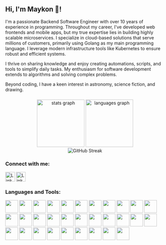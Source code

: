 <h2 align="left">Hi, I'm Maykon 👋!</h2>

<p>
I'm a passionate Backend Software Engineer with over 10 years of experience in programming. Throughout my career, I've developed web frontends and mobile apps, but my true expertise lies in building highly scalable microservices. I specialize in cloud-based solutions that serve millions of customers, primarily using Golang as my main programming language. I leverage modern infrastructure tools like Kubernetes to ensure robust and efficient systems.
</p>

<p>
I thrive on sharing knowledge and enjoy creating automations, scripts, and tools to simplify daily tasks. My enthusiasm for software development extends to algorithms and solving complex problems.
</p>

<p>
Beyond coding, I have a keen interest in astronomy, science fiction, and drawing.
</p>

###

<div align="center">
  <img src="https://github-readme-stats.vercel.app/api?username=maykonlf&theme=transparent" height="150" alt="stats graph"  />
  <img src="https://github-readme-stats.vercel.app/api/top-langs?username=maykonlf&locale=en&hide_title=false&layout=compact&card_width=320&langs_count=5&theme=transparent&hide_border=false" height="150" alt="languages graph"  />
</div>
<div align="center">
  <img src="https://streak-stats.demolab.com?user=maykonlf&theme=transparent&hide_border=false&exclude_days=Sun%2CSat" alt="GitHub Streak" />
</div>

###

<h3 align="left">Connect with me:</h3>
<p align="left">
  <a href="https://linkedin.com/in/maykonlsf"><img align="center" src="https://img.shields.io/static/v1?message=LinkedIn&logo=linkedin&label=&color=0077B5&logoColor=white&labelColor=&style=for-the-badge" alt="LinkedIn" height="30" /></a>
  <a href="https://maykonlsf.medium.com/"><img align="center" src="https://img.shields.io/static/v1?message=Medium&logo=medium&label=&color=black&logoColor=white&labelColor=&style=for-the-badge" alt="LinkedIn" height="30" /></a>
</p>

###

<h3 align="left">Languages and Tools:</h3>
<div align="left">
  <img src="https://cdn.jsdelivr.net/gh/devicons/devicon@latest/icons/go/go-original-wordmark.svg" height="40"/>
  <img src="https://cdn.jsdelivr.net/gh/devicons/devicon@latest/icons/python/python-original.svg" height="40"/>
  <img src="https://cdn.jsdelivr.net/gh/devicons/devicon@latest/icons/nodejs/nodejs-original.svg" height="40"/>
  <img src="https://cdn.jsdelivr.net/gh/devicons/devicon@latest/icons/dotnetcore/dotnetcore-original.svg" height="40"/>
  <img src="https://cdn.jsdelivr.net/gh/devicons/devicon@latest/icons/kotlin/kotlin-original.svg" height="40"/>
  <img src="https://cdn.jsdelivr.net/gh/devicons/devicon@latest/icons/bash/bash-original.svg" height="40"/>
  <img src="https://cdn.jsdelivr.net/gh/devicons/devicon@latest/icons/ruby/ruby-original.svg" height="40"/>
  <img src="https://cdn.jsdelivr.net/gh/devicons/devicon@latest/icons/grpc/grpc-original.svg" height="40"/>
  <img src="https://cdn.jsdelivr.net/gh/devicons/devicon@latest/icons/vuejs/vuejs-original.svg" height="40"/>
  <img src="https://cdn.jsdelivr.net/gh/devicons/devicon@latest/icons/docker/docker-original.svg" height="40"/>
  <img src="https://cdn.jsdelivr.net/gh/devicons/devicon@latest/icons/kubernetes/kubernetes-original.svg" height="40"/>
  <img src="https://cdn.jsdelivr.net/gh/devicons/devicon@latest/icons/helm/helm-original.svg" height="40"/>
  <img src="https://cdn.jsdelivr.net/gh/devicons/devicon@latest/icons/rabbitmq/rabbitmq-original.svg" height="40"/>
  <img src="https://cdn.jsdelivr.net/gh/devicons/devicon@latest/icons/apachekafka/apachekafka-original.svg" height="40"/>
  <img src="https://cdn.jsdelivr.net/gh/devicons/devicon@latest/icons/mongodb/mongodb-original.svg" height="40"/>
  <img src="https://cdn.jsdelivr.net/gh/devicons/devicon@latest/icons/postgresql/postgresql-original.svg" height="40"/>
  <img src="https://cdn.jsdelivr.net/gh/devicons/devicon@latest/icons/neo4j/neo4j-original.svg" height="40"/>
  <img src="https://cdn.jsdelivr.net/gh/devicons/devicon@latest/icons/redis/redis-original.svg" height="40"/>
  <img src="https://cdn.jsdelivr.net/gh/devicons/devicon@latest/icons/firebase/firebase-original.svg" height="40"/>
  <img src="https://cdn.jsdelivr.net/gh/devicons/devicon@latest/icons/prometheus/prometheus-original.svg" height="40"/>
  <img src="https://cdn.jsdelivr.net/gh/devicons/devicon@latest/icons/opentelemetry/opentelemetry-original.svg" height="40"/>
  <img src="https://cdn.jsdelivr.net/gh/devicons/devicon@latest/icons/arduino/arduino-original.svg" height="40"/>
  <img src="https://cdn.jsdelivr.net/gh/devicons/devicon@latest/icons/googlecloud/googlecloud-original.svg" height="40"/>
  <img src="https://cdn.jsdelivr.net/gh/devicons/devicon@latest/icons/amazonwebservices/amazonwebservices-original-wordmark.svg" height="40"/>
  <img src="https://cdn.jsdelivr.net/gh/devicons/devicon@latest/icons/jupyter/jupyter-original.svg" height="40"/>
  <img src="https://cdn.jsdelivr.net/gh/devicons/devicon@latest/icons/cypressio/cypressio-original.svg" height="40"/>
  <img src="https://cdn.jsdelivr.net/gh/devicons/devicon@latest/icons/grafana/grafana-original.svg" height="40"/>
  <img src="https://cdn.jsdelivr.net/gh/devicons/devicon@latest/icons/k6/k6-original.svg" height="40"/>
  <img src="https://cdn.jsdelivr.net/gh/devicons/devicon@latest/icons/openapi/openapi-original.svg" height="40"/>
  <img src="https://cdn.jsdelivr.net/gh/devicons/devicon@latest/icons/socketio/socketio-original.svg" height="40"/>
  <img src="https://cdn.jsdelivr.net/gh/devicons/devicon@latest/icons/spring/spring-original.svg" height="40"/>
</div>

###